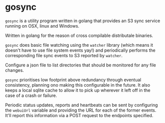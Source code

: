 # gosync

`gosync` is a utility program written in golang that provides an S3 sync service running on OSX, linux and Windows.

Written in golang for the reason of cross compilable distributale binaries.

`gosync` does basic file watching using the `watcher` library (which means it doesn't have to use file system events yay!) and periodically performs the corresponding file sync events to S3 reported by `watcher`.

Configure a json file to list directories that should be monitored for any file changes.

`gosync` prioritises low footprint above redundancy through eventual consistency, planning ono making this configurable in the future. It also keeps a local sqlite cache to allow it to pick up wherever it left off in the case of a crash or failure.

Periodic status updates, reports and heartbeats can be sent by configuring the `webuiUrl` variable and providing the URL for each of the former events. It'll report this information via a POST request to the endpoints specified.